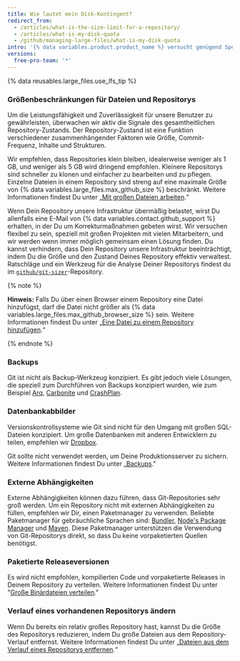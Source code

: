 ```yaml
---
title: Wie lautet mein Disk-Kontingent?
redirect_from:
  - /articles/what-is-the-size-limit-for-a-repository/
  - /articles/what-is-my-disk-quota
  - /github/managing-large-files/what-is-my-disk-quota
intro: '{% data variables.product.product_name %} versucht genügend Speicher für alle Git-Repositories bereitzustellen, obwohl es harte Grenzen für Datei- und Repository-Größen gibt.'
versions:
  free-pro-team: '*'
---
```

{% data reusables.large_files.use_lfs_tip %}

### Größenbeschränkungen für Dateien und Repositorys

Um die Leistungsfähigkeit und Zuverlässigkeit für unsere Benutzer zu gewährleisten, überwachen wir aktiv die Signale des gesamtheitlichen Repository-Zustands. Der Repository-Zustand ist eine Funktion verschiedener zusammenhängender Faktoren wie Größe, Commit-Frequenz, Inhalte und Strukturen.

Wir empfehlen, dass Repositories klein bleiben, idealerweise weniger als 1 GB, und weniger als 5 GB wird dringend empfohlen. Kleinere Repositorys sind schneller zu klonen und einfacher zu bearbeiten und zu pflegen. Einzelne Dateien in einem Repository sind streng auf eine maximale Größe von {% data variables.large_files.max_github_size %} beschränkt. Weitere Informationen findest Du unter „[Mit großen Dateien arbeiten](/github/managing-large-files/working-with-large-files).“

Wenn Dein Repository unsere Infrastruktur übermäßig belastet, wirst Du allenfalls eine E-Mail von {% data variables.contact.github_support %} erhalten, in der Du um Korrekturmaßnahmen gebeten wirst. Wir versuchen flexibel zu sein, speziell mit großen Projekten mit vielen Mitarbeitern, und wir werden wenn immer möglich gemeinsam einen Lösung finden. Du kannst verhindern, dass Dein Repository unsere Infrastruktur beeinträchtigt, indem Du die Größe und den Zustand Deines Repository effektiv verwaltest. Ratschläge und ein Werkzeug für die Analyse Deiner Repositorys findest du im [`github/git-sizer`](https://github.com/github/git-sizer)-Repository.

{% note %}

**Hinweis:** Falls Du über einen Browser einem Repository eine Datei hinzufügst, darf die Datei nicht größer als {% data variables.large_files.max_github_browser_size %} sein. Weitere Informationen findest Du unter „[Eine Datei zu einem Repository hinzufügen](/github/managing-files-in-a-repository/adding-a-file-to-a-repository).“

{% endnote %}

### Backups

Git ist nicht als Backup-Werkzeug konzipiert. Es gibt jedoch viele Lösungen, die speziell zum Durchführen von Backups konzipiert wurden, wie zum Beispiel [Arq](https://www.arqbackup.com/), [Carbonite](http://www.carbonite.com/) und [CrashPlan](https://www.crashplan.com/en-us/).

### Datenbankabbilder

Versionskontrollsysteme wie Git sind nicht für den Umgang mit großen SQL-Dateien konzipiert. Um große Datenbanken mit anderen Entwicklern zu teilen, empfehlen wir [Dropbox](https://www.dropbox.com/).

Git sollte nicht verwendet werden, um Deine Produktionsserver zu sichern. Weitere Informationen findest Du unter „[Backups](/github/managing-large-files/what-is-my-disk-quota#backups)."

### Externe Abhängigkeiten

Externe Abhängigkeiten können dazu führen, dass Git-Repositories sehr groß werden. Um ein Repository nicht mit externen Abhängigkeiten zu füllen, empfehlen wir Dir, einen Paketmanager zu verwenden. Beliebte Paketmanager für gebräuchliche Sprachen sind: [Bundler](http://bundler.io/), [Node's Package Manager](http://npmjs.org/) und [Maven](http://maven.apache.org/). Diese Paketmanager unterstützen die Verwendung von Git-Repositorys direkt, so dass Du keine vorpaketierten Quellen benötigst.

### Paketierte Releaseversionen

Es wird nicht empfohlen, kompilierten Code und vorpaketierte Releases in Deinem Repository zu verteilen. Weitere Informationen findest Du unter "[Große Binärdateien verteilen](/github/managing-large-files/distributing-large-binaries)."

### Verlauf eines vorhandenen Repositorys ändern

Wenn Du bereits ein relativ großes Repository hast, kannst Du die Größe des Repositorys reduzieren, indem Du große Dateien aus dem Repository-Verlauf entfernst. Weitere Informationen findest Du unter „[Dateien aus dem Verlauf eines Repositorys entfernen](/github/managing-large-files/removing-files-from-a-repositorys-history).“
